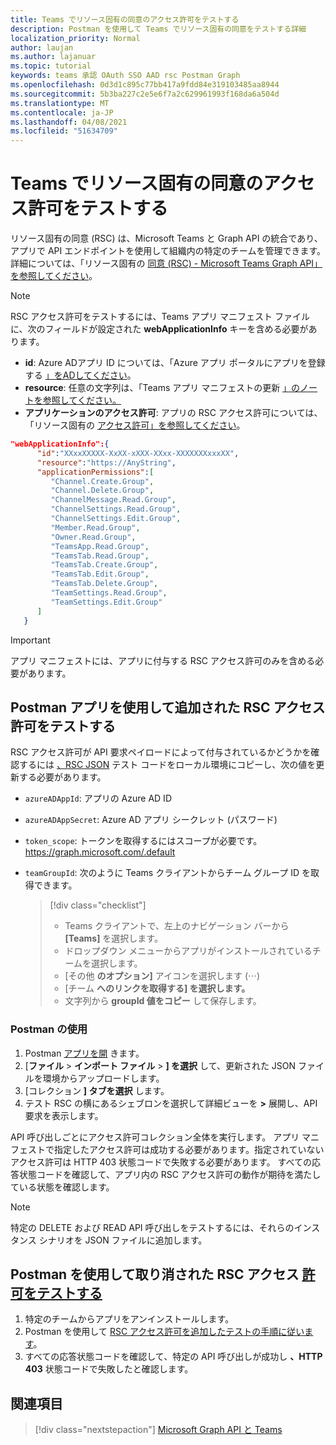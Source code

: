```yaml
---
title: Teams でリソース固有の同意のアクセス許可をテストする
description: Postman を使用して Teams でリソース固有の同意をテストする詳細
localization_priority: Normal
author: laujan
ms.author: lajanuar
ms.topic: tutorial
keywords: teams 承認 OAuth SSO AAD rsc Postman Graph
ms.openlocfilehash: 0d3d1c895c77bb417a9fdd84e319103485aa8944
ms.sourcegitcommit: 5b3ba227c2e5e6f7a2c629961993f168da6a504d
ms.translationtype: MT
ms.contentlocale: ja-JP
ms.lasthandoff: 04/08/2021
ms.locfileid: "51634709"
---
```

# <a name="test-resource-specific-consent-permissions-in-teams"></a>Teams でリソース固有の同意のアクセス許可をテストする

リソース固有の同意 (RSC) は、Microsoft Teams と Graph API の統合であり、アプリで API エンドポイントを使用して組織内の特定のチームを管理できます。 詳細については、「リソース固有の [同意 (RSC) - Microsoft Teams Graph API」を参照してください](resource-specific-consent.md)。

> [!NOTE]
> RSC アクセス許可をテストするには、Teams アプリ マニフェスト ファイルに、次のフィールドが設定された **webApplicationInfo** キーを含める必要があります。
>
> - **id**: Azure ADアプリ ID については、「Azure アプリ ポータルにアプリを登録する [」をADしてください](resource-specific-consent.md#register-your-app-with-microsoft-identity-platform-via-the-azure-ad-portal)。
> - **resource**: 任意の文字列は、「Teams アプリ マニフェストの更新  [」のノートを参照してください。](resource-specific-consent.md#update-your-teams-app-manifest)
> - **アプリケーションのアクセス許可**: アプリの RSC アクセス許可については、「リソース固有の [アクセス許可」を参照してください](resource-specific-consent.md#resource-specific-permissions)。

```json
"webApplicationInfo":{
      "id":"XXxxXXXXX-XxXX-xXXX-XXxx-XXXXXXXxxxXX",
      "resource":"https://AnyString",
      "applicationPermissions":[
         "Channel.Create.Group",
         "Channel.Delete.Group",
         "ChannelMessage.Read.Group",
         "ChannelSettings.Read.Group",
         "ChannelSettings.Edit.Group",
         "Member.Read.Group",
         "Owner.Read.Group",
         "TeamsApp.Read.Group",
         "TeamsTab.Read.Group",
         "TeamsTab.Create.Group",
         "TeamsTab.Edit.Group",
         "TeamsTab.Delete.Group",
         "TeamSettings.Read.Group",
         "TeamSettings.Edit.Group"
      ]
   }
```

> [!IMPORTANT]
> アプリ マニフェストには、アプリに付与する RSC アクセス許可のみを含める必要があります。

## <a name="test-added-rsc-permissions-using-the-postman-app"></a>Postman アプリを使用して追加された RSC アクセス許可をテストする

RSC アクセス許可が API 要求ペイロードによって付与されているかどうかを確認するには [、RSC JSON](test-rsc-json-file.md) テスト コードをローカル環境にコピーし、次の値を更新する必要があります。

* `azureADAppId`: アプリの Azure AD ID
* `azureADAppSecret`: Azure AD アプリ シークレット (パスワード)
* `token_scope`: トークンを取得するにはスコープが必要です。 https://graph.microsoft.com/.default
* `teamGroupId`: 次のように Teams クライアントからチーム グループ ID を取得できます。

  > [!div class="checklist"]
  >
  > * Teams クライアントで、左上のナビゲーション バーから **[Teams]** を選択します。
  > * ドロップダウン メニューからアプリがインストールされているチームを選択します。
  > * [その他 **のオプション]** アイコンを選択します (&#8943;)
  > * [チーム **へのリンクを取得する] を選択します。** 
  > * 文字列から **groupId 値をコピー** して保存します。

### <a name="use-postman"></a>Postman の使用

1. Postman [アプリを開](https://www.postman.com) きます。
2. [**ファイル**  >  **インポート ファイル**  >  **] を選択** して、更新された JSON ファイルを環境からアップロードします。  
3. [コレクション **] タブを選択** します。 
4. テスト RSC の横にあるシェブロンを選択して詳細ビューを **>** 展開し、API 要求を表示します。

API 呼び出しごとにアクセス許可コレクション全体を実行します。 アプリ マニフェストで指定したアクセス許可は成功する必要があります。指定されていないアクセス許可は HTTP 403 状態コードで失敗する必要があります。 すべての応答状態コードを確認して、アプリ内の RSC アクセス許可の動作が期待を満たしている状態を確認します。

> [!NOTE]
> 特定の DELETE および READ API 呼び出しをテストするには、それらのインスタンス シナリオを JSON ファイルに追加します。

## <a name="test-revoked-rsc-permissions-using-postman"></a>Postman を使用して取り消された RSC アクセス [許可をテストする](https://www.postman.com/)

1. 特定のチームからアプリをアンインストールします。
2. Postman を使用して [RSC アクセス許可を追加したテストの手順に従います](#test-added-rsc-permissions-using-the-postman-app)。
3. すべての応答状態コードを確認して、特定の API 呼び出しが成功し **、HTTP 403** 状態コードで失敗したと確認します。

## <a name="see-also"></a>関連項目

> [!div class="nextstepaction"]
> [Microsoft Graph API と Teams](/graph/api/resources/teams-api-overview?view=graph-rest-1.0&preserve-view=true)

